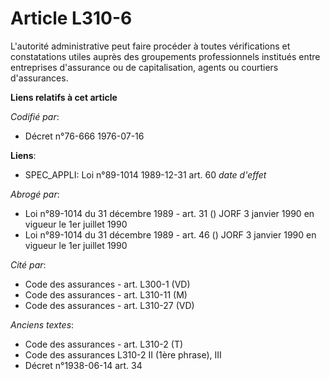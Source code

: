 # Article L310-6

L'autorité administrative peut faire procéder à toutes vérifications et constatations utiles auprès des groupements
professionnels institués entre entreprises d'assurance ou de capitalisation, agents ou courtiers d'assurances.

**Liens relatifs à cet article**

_Codifié par_:

  - Décret n°76-666 1976-07-16

**Liens**:

  - SPEC_APPLI: Loi n°89-1014 1989-12-31 art. 60 *date d'effet*

_Abrogé par_:

  - Loi n°89-1014 du 31 décembre 1989 - art. 31 () JORF 3 janvier 1990 en vigueur le 1er juillet 1990
  - Loi n°89-1014 du 31 décembre 1989 - art. 46 () JORF 3 janvier 1990 en vigueur le 1er juillet 1990

_Cité par_:

  - Code des assurances - art. L300-1 (VD)
  - Code des assurances - art. L310-11 (M)
  - Code des assurances - art. L310-27 (VD)

_Anciens textes_:

  - Code des assurances - art. L310-2 (T)
  - Code des assurances L310-2 II (1ère phrase), III
  - Décret n°1938-06-14 art. 34
